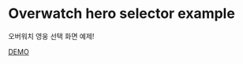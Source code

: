 # Overwatch hero selector example

오버워치 영웅 선택 화면 예제!

[DEMO](https://transcendent-sawine-a8521d.netlify.app/)



